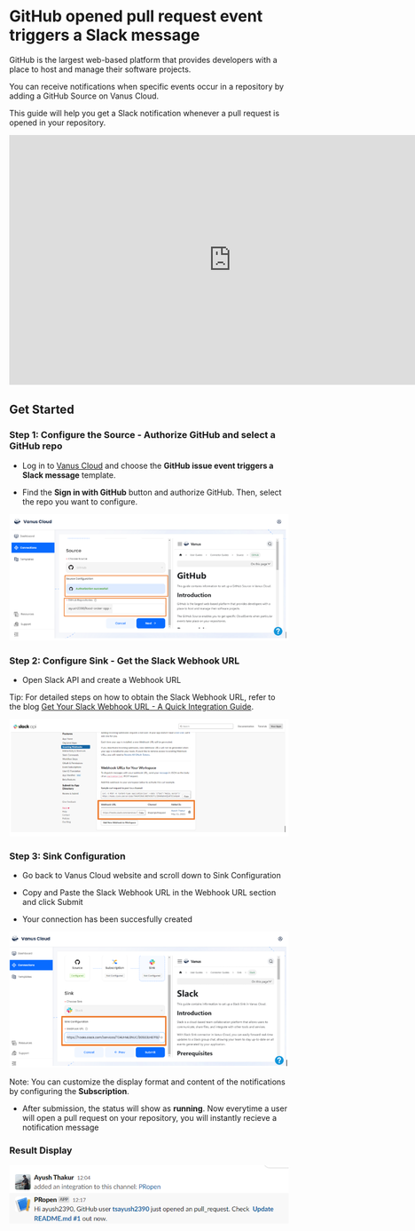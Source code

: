 # GitHub opened pull request event triggers a Slack message

GitHub is the largest web-based platform that provides developers with a place to host and manage their software projects.

You can receive notifications when specific events occur in a repository by adding a GitHub Source on Vanus Cloud.

This guide will help you get a Slack notification whenever a pull request is opened in your repository.

<iframe
  width="800"
  height="450"
  src="https://www.youtube.com/watch?v=bESsX8lKCEY"
  title="YouTube video player"
  frameBorder="0"
  allowFullScreen={true}
  allow="accelerometer; autoplay; clipboard-write; encrypted-media; gyroscope; picture-in-picture; web-share"
></iframe>

## Get Started

### Step 1: Configure the Source - Authorize GitHub and select a GitHub repo

- Log in to [Vanus Cloud](https://cloud.vanus.ai/) and choose the **GitHub issue event triggers a Slack message** template.

- Find the **Sign in with GitHub** button and authorize GitHub. Then, select the repo you want to configure.

![1.png](imgs/github-pr-slack-1.PNG)

### Step 2: Configure Sink - Get the Slack Webhook URL

- Open Slack API and create a Webhook URL

Tip: For detailed steps on how to obtain the Slack Webhook URL, refer to the blog [Get Your Slack Webhook URL - A Quick Integration Guide](https://www.vanus.ai/blog/get-your-slack-webhook-url/).

![2.png](imgs/github-pr-slack-2.PNG)

### Step 3: Sink Configuration

- Go back to Vanus Cloud website and scroll down to Sink Configuration

- Copy and Paste the Slack Webhook URL in the Webhook URL section and click Submit

- Your connection has been succesfully created

![3.png](imgs/github-pr-slack-3.PNG)

Note: You can customize the display format and content of the notifications by configuring the **Subscription**.

- After submission, the status will show as **running**. Now everytime a user will open a pull request on your repository, you will instantly recieve a notification message

### Result Display

![4.png](imgs/github-pr-slack-4.PNG)
